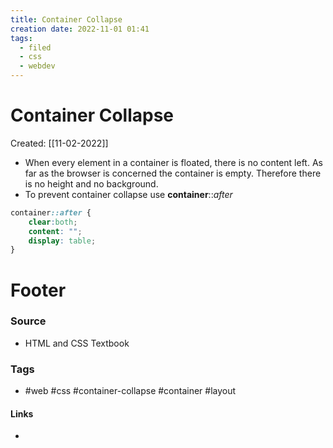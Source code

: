 ```yaml
---
title: Container Collapse
creation date: 2022-11-01 01:41
tags:
  - filed
  - css
  - webdev
---
```


# Container Collapse
Created: [[11-02-2022]]
- When every element in a container is floated, there is no content left. As far as the browser is concerned the container is empty. Therefore there is no height and no background.
- To prevent container collapse use **container**::*after*
```css
container::after {
	clear:both;
	content: "";
	display: table;
}
```


# Footer
### Source
- HTML and CSS Textbook
### Tags
- #web #css #container-collapse #container #layout
#### Links
- 
